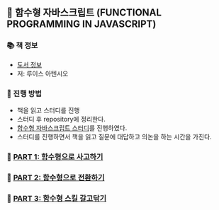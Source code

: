 ## 🚀 함수형 자바스크립트 (FUNCTIONAL PROGRAMMING IN JAVASCRIPT)

### 📚 책 정보
- [도서 정보](http://www.yes24.com/Product/Goods/58181696)
- 저: 루이스 아텐시오

### 🎯 진행 방법
- 책을 읽고 스터디를 진행
- 스터디 후 repository에 정리한다.
- [함수형 자바스크립트 스터디](https://github.com/CodeSoom/functional-javascript)를 진행하였다.
- 스터디를 진행하면서 책을 읽고 질문에 대답하고 의논을 하는 시간을 가진다.

### 🌈 [PART 1: 함수형으로 사고하기](https://github.com/saseungmin/summary_of_technical_books/tree/main/summarize_books_in_markdown/%ED%95%A8%EC%88%98%ED%98%95%20%EC%9E%90%EB%B0%94%EC%8A%A4%ED%81%AC%EB%A6%BD%ED%8A%B8/PART%201)

### 🌈 [PART 2: 함수형으로 전환하기](https://github.com/saseungmin/summary_of_technical_books/tree/main/summarize_books_in_markdown/%ED%95%A8%EC%88%98%ED%98%95%20%EC%9E%90%EB%B0%94%EC%8A%A4%ED%81%AC%EB%A6%BD%ED%8A%B8/PART%202)

### 🌈 [PART 3: 함수형 스킬 갈고닦기](https://github.com/saseungmin/summary_of_technical_books/tree/main/summarize_books_in_markdown/%ED%95%A8%EC%88%98%ED%98%95%20%EC%9E%90%EB%B0%94%EC%8A%A4%ED%81%AC%EB%A6%BD%ED%8A%B8/PART%203)
